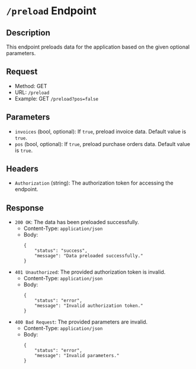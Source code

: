 # `/preload` Endpoint

## Description
This endpoint preloads data for the application based on the given optional parameters.

## Request
- Method: GET
- URL: `/preload`
- Example: GET `/preload?pos=false`

## Parameters
- `invoices` (bool, optional): If `true`, preload invoice data. Default value is `true`.
- `pos` (bool, optional): If `true`, preload purchase orders data. Default value is `true`.

## Headers
- `Authorization` (string): The authorization token for accessing the endpoint.

## Response
- `200 OK`: The data has been preloaded successfully.
    - Content-Type: `application/json`
    - Body:
        ```
        {
            "status": "success",
            "message": "Data preloaded successfully."
        }
        ```
- `401 Unauthorized`: The provided authorization token is invalid.
    - Content-Type: `application/json`
    - Body:
        ```
        {
            "status": "error",
            "message": "Invalid authorization token."
        }
        ```
- `400 Bad Request`: The provided parameters are invalid.
    - Content-Type: `application/json`
    - Body:
        ```
        {
            "status": "error",
            "message": "Invalid parameters."
        }
        ```
